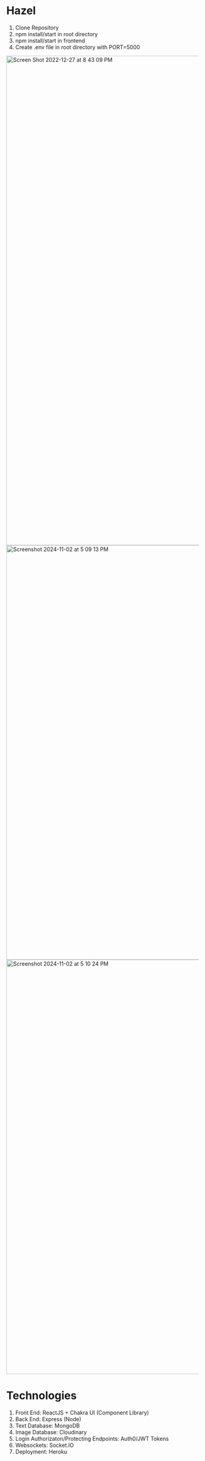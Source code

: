 # Hazel
1. Clone Repository
2. npm install/start in root directory
3. npm install/start in frontend
4. Create .env file in root directory with PORT=5000
<img width="1279" alt="Screen Shot 2022-12-27 at 8 43 09 PM" src="https://user-images.githubusercontent.com/32660271/209758658-664a1717-4a2c-4ca3-bea1-d5cf128994fb.png">
<img width="1083" alt="Screenshot 2024-11-02 at 5 09 13 PM" src="https://github.com/user-attachments/assets/b78aff96-3c31-445f-b20f-781db1afaeda">
<img width="1083" alt="Screenshot 2024-11-02 at 5 10 24 PM" src="https://github.com/user-attachments/assets/e32b3da5-eb6b-45d0-97fa-987393c789d8">


# Technologies
1. Front End: ReactJS + Chakra UI (Component Library)
2. Back End: Express (Node)
3. Text Database: MongoDB
4. Image Database: Cloudinary
5. Login Authorizaton/Protecting Endpoints: Auth0/JWT Tokens
6. Websockets: Socket.IO
7. Deployment: Heroku

